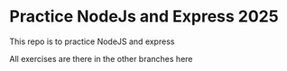 # Practice NodeJs and Express 2025

This repo is to practice NodeJS and express

All exercises are there in the other branches here
